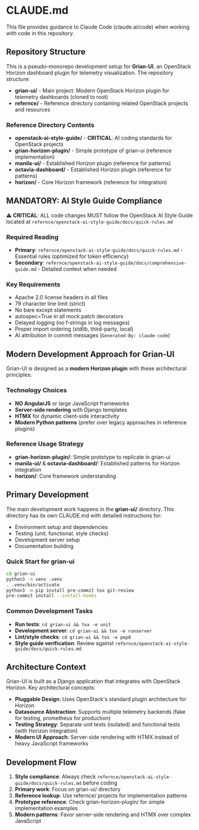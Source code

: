 # CLAUDE.md

This file provides guidance to Claude Code (claude.ai/code) when working with code in this repository.

## Repository Structure

This is a pseudo-monorepo development setup for **Grian-UI**, an OpenStack Horizon dashboard plugin for telemetry visualization. The repository structure:

- **grian-ui/** - Main project: Modern OpenStack Horizon plugin for telemetry dashboards (cloned to root)
- **refernce/** - Reference directory containing related OpenStack projects and resources

### Reference Directory Contents
- **openstack-ai-style-guide/** - **CRITICAL**: AI coding standards for OpenStack projects
- **grian-horizon-plugin/** - Simple prototype of grian-ui (reference implementation)
- **manila-ui/** - Established Horizon plugin (reference for patterns)
- **octavia-dashboard/** - Established Horizon plugin (reference for patterns)
- **horizon/** - Core Horizon framework (reference for integration)

## **MANDATORY: AI Style Guide Compliance**

⚠️ **CRITICAL**: ALL code changes MUST follow the OpenStack AI Style Guide located at `refernce/openstack-ai-style-guide/docs/quick-rules.md`

### Required Reading
- **Primary**: `refernce/openstack-ai-style-guide/docs/quick-rules.md` - Essential rules (optimized for token efficiency)
- **Secondary**: `refernce/openstack-ai-style-guide/docs/comprehensive-guide.md` - Detailed context when needed

### Key Requirements
- Apache 2.0 license headers in all files
- 79 character line limit (strict)
- No bare except statements
- autospec=True in all mock.patch decorators
- Delayed logging (no f-strings in log messages)
- Proper import ordering (stdlib, third-party, local)
- AI attribution in commit messages (`Generated-By: claude-code`)

## Modern Development Approach for Grian-UI

Grian-UI is designed as a **modern Horizon plugin** with these architectural principles:

### Technology Choices
- **NO AngularJS** or large JavaScript frameworks
- **Server-side rendering** with Django templates
- **HTMX** for dynamic client-side interactivity
- **Modern Python patterns** (prefer over legacy approaches in reference plugins)

### Reference Usage Strategy
- **grian-horizon-plugin/**: Simple prototype to replicate in grian-ui
- **manila-ui/** & **octavia-dashboard/**: Established patterns for Horizon integration
- **horizon/**: Core framework understanding

## Primary Development

The main development work happens in the **grian-ui/** directory. This directory has its own CLAUDE.md with detailed instructions for:

- Environment setup and dependencies
- Testing (unit, functional, style checks)
- Development server setup
- Documentation building

### Quick Start for grian-ui
```bash
cd grian-ui
python3 -m venv .venv
. .venv/bin/activate
python3 -m pip install pre-commit tox git-review
pre-commit install --install-hooks
```

### Common Development Tasks
- **Run tests**: `cd grian-ui && tox -e unit`
- **Development server**: `cd grian-ui && tox -e runserver`
- **Lint/style checks**: `cd grian-ui && tox -e pep8`
- **Style guide verification**: Review against `refernce/openstack-ai-style-guide/docs/quick-rules.md`

## Architecture Context

Grian-UI is built as a Django application that integrates with OpenStack Horizon. Key architectural concepts:

- **Pluggable Design**: Uses OpenStack's standard plugin architecture for Horizon
- **Datasource Abstraction**: Supports multiple telemetry backends (fake for testing, prometheus for production)
- **Testing Strategy**: Separate unit tests (isolated) and functional tests (with Horizon integration)
- **Modern UI Approach**: Server-side rendering with HTMX instead of heavy JavaScript frameworks

## Development Flow

1. **Style compliance**: Always check `refernce/openstack-ai-style-guide/docs/quick-rules.md` before coding
2. **Primary work**: Focus on grian-ui/ directory
3. **Reference lookup**: Use refernce/ projects for implementation patterns
4. **Prototype reference**: Check grian-horizon-plugin/ for simple implementation examples
5. **Modern patterns**: Favor server-side rendering and HTMX over complex JavaScript